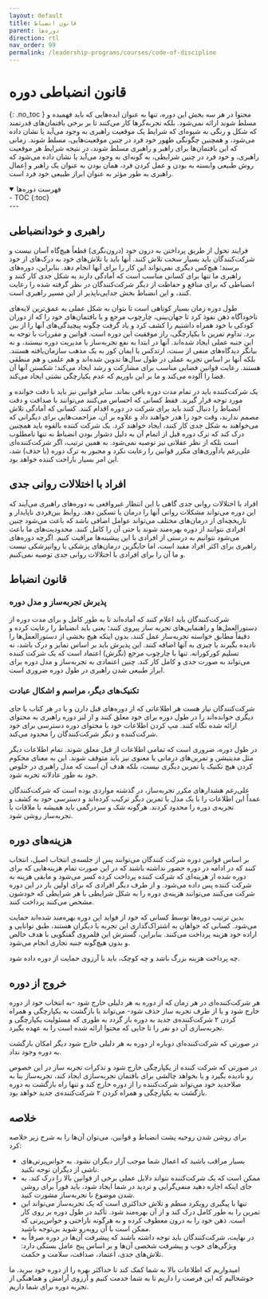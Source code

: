 ```yaml
---
layout: default
title: قانون انضباط
parent: دوره‌ها
direction: rtl
nav_order: 99
permalink: /leadership-programs/courses/code-of-discipline
---
```


# قانون انضباطی دوره
{: .no_toc }
محتوا در هر سه بخش این دوره، تنها به عنوان ایده‌هایی که باید فهمیده و مسلط شوند ارائه نمی‌شود. بلکه تجربه‌گرها کار می‌کنند تا بر برخی بافتمان‌های قدرتمند که شکل و رنگی به شیوه‌ای که شرایط یک موقعیت راهبری به وجود می‌آید یا نشان داده می‌شود، و همچنین چگونگی ظهور خود فرد در چنین موقعیت‌هایی، مسلط شوند. زمانی که این بافتمان‌ها برای راهبر و راهبری مسلط شوند، در نتیجه شرایط هر موقعیت راهبری، و خود فرد در چنین شرایطی، به گونه‌ای به وجود می‌آید یا نشان داده می‌شود که روش طبیعی وابسته به بودن و عمل کردن فرد، همان بودن به عنوان یک راهبر و اِعمال راهبری به طور مؤثر به عنوان ابراز طبیعی خود فرد است.

<details open markdown="block">
  <summary>فهرست دوره‌ها</summary>
  - TOC
  {:toc}
</details>
---

## راهبری و خودانضباطی
فرایند تحول از طریق پرداختن به درون خود (درون‌نگری) قطعاً هیچ‌گاه آسان نیست و شرکت‌کنندگان باید بسیار سخت تلاش کنند. آنها باید با تلاش‌های خود به درک‌های از خود برسند؛ هیچ‌کس دیگری نمی‌تواند این کار را برای آنها انجام دهد. بنابراین، دوره‌‌های راهبری ما تنها برای کسانی مناسب است که آمادگی دارند به شکل جدی کار کنند و انضباطی که برای منافع و حفاظت از دیگر شرکت‌کنندگان در نظر گرفته شده را رعایت کنند، و این انضباط بخش جدایی‌ناپذیر از این مسیر راهبری است.

طول دوره زمان بسیار کوتاهی است تا بتوان به شکل عملی به عمق‌ترین لایه‌های ناخودآگاه ذهن نفوذ کرد تا جهان‌بینی، چارچوب مرجع و یا بافتمان‌های خود را که از دوران کودکی با خود همراه داشتیم را کشف کرد و یاد گرفت چگونه پیچیدگی‌های آنها را از بین برد. تداوم تمرین با یکپارچگی، راز موفقیت این دوره است. قوانین و مقررات با توجه به این جنبه عملی ایجاد شده‌اند. آنها در ابتدا به نفع تجربه‌ساز یا مدیریت دوره نیستند، و نه بیانگر دیدگاه‌های منفی از سنت، ارتدکس یا ایمان کور به یک مذهب سازمان‌یافته هستند. بلکه آنها بر اساس تجربه عملی در طول سال‌ها تدوین شده‌اند و هم علمی و هم منطقی هستند. رعایت قوانین فضایی مناسب برای مشارکت و رشد ایجاد می‌کند؛ شکستن آنها آن فضا را آلوده می‌کند و ما بر این باوریم که عدم یکپارچگی نشتی ایجاد می‌کند.

یک شرکت‌کننده باید در تمام مدت دوره باقی بماند. سایر قوانین نیز باید با دقت خوانده و مورد توجه قرار گیرند. فقط کسانی که احساس می‌کنند می‌توانند با صداقت و دقت انضباط را دنبال کنند باید برای شرکت در دوره اقدام کنند. کسانی که آمادگی تلاش مصمم ندارند، وقت خود را هدر خواهند داد و علاوه بر آن، مزاحمت‌هایی برای دیگرانی که می‌خواهند به شکل جدی کار کنند، ایجاد خواهند کرد. یک شرکت کننده بالقوه باید همچنین درک کند که ترک دوره قبل از اتمام آن به دلیل دشوار بودن انضباط نه تنها نامطلوب است بلکه از نظر عقلانی نیز توصیه نمی‌شود. به همین ترتیب، اگر شرکت‌کننده‌ای علی‌رغم یادآوری‌های مکرر قوانین را رعایت نکرد و مجبور به ترک دوره (یا حذف) شد، این امر بسیار ناراحت کننده خواهد بود.

## افراد با اختلالات روانی جدی
افراد با اختلالات روانی جدی گاهی با این انتظار غیرواقعی به دوره‌های راهبری می‌آیند که این دوره می‌تواند مشکلات روانی آنها را درمان یا تسکین دهد. روابط بین‌فردی ناپایدار و تاریخچه‌ای از درمان‌های مختلف می‌تواند عوامل اضافی باشد که باعث می‌شود چنین افرادی نتوانند از دوره بهره‌مند شوند یا حتی آن را کامل کنند. محدودیت‌های ما باعث می‌شود نتوانیم به درستی از افرادی با این پیشینه‌ها مراقبت کنیم. اگرچه دوره‌های راهبری برای اکثر افراد مفید است، اما جایگزین درمان‌های پزشکی یا روانپزشکی نیست و ما آن را برای افرادی با اختلالات روانی جدی توصیه نمی‌کنیم.

## قانون انضباط


### پذیرش تجربه‌ساز و مدل دوره
شرکت‌کنندگان باید اعلام کنند که آماده‌اند تا به طور کامل و برای مدت دوره از دستورالعمل‌ها و راهنمایی‌های تجربه ساز پیروی کنند؛ یعنی باید انضباط را رعایت کرده و دقیقاً مطابق خواسته تجربه‌ساز عمل کنند، بدون اینکه هیچ بخشی از دستورالعمل‌ها را نادیده بگیرند یا چیزی به آنها اضافه کنند. این پذیرش باید بر اساس تمایز و درک باشد، نه تسلیم کورکورانه. تنها با چارچوب مرجع (نگرش) اعتماد است که یک شرکت کننده می‌تواند به صورت جدی و کامل کار کند. چنین اعتمادی به تجربه‌ساز و مدل دوره برای ابراز طبیعی شدن راهبری در طول دوره ضروری است.

### تکنیک‌های دیگر، مراسم و اشکال عبادت
شرکت‌کنندگان نیاز هست هر اطلاعاتی که از دوره‌های قبل دارن و یا در هر کتاب یا جای دیگری خوانده‌اند را در طول دوره برای خود معلق کنند و از لنز دوره راهبری به محتوای ارائه شده نگاه کنند. مپ کردن اطلاعات خود با محتوای دوره دسترسی برای خود شرکت‌کننده و دیگر شرکت‌کنندگان را محدود می‌کند.

در طول دوره، ضروری است که تمامی اطلاعات از قبل معلق شوند. تمام اطلاعات دیگر مثل مدیتیشن و تمرین‌های درمانی یا معنوی نیز باید متوقف شوند. این به معنای محکوم کردن هیچ تکنیک یا تمرین دیگری نیست، بلکه هدف آن است که مدل راهبری در خلوص خود به طور عادلانه تجربه شود.

علی‌رغم هشدارهای مکرر تجربه‌ساز، در گذشته مواردی بوده است که شرکت‌کنندگان عمداً این اطلاعات را با یک مدل یا تمرین دیگر ترکیب کرده‌اند و دسترسی خود به کشف و تجربه‌ی دوره را محدود کردند. هرگونه شک و سردرگمی باید همیشه با ملاقات با تجربه‌ساز روشن شود.

## هزینه‌های دوره
بر اساس قوانین دوره شرکت کنندگان می‌توانند پس از جلسه‌ی انتخاب اصیل، انتخاب کنند که در ادامه در دوره حضور نداشته باشند که در این صورت تمام هزینه‌هایی که برای دوره شده از هزینه‌ای که شرکت کننده پرداخت کرده کسر می‌شود و مابقی هزینه به شرکت کننده پس داده می‌شود. و از طرف دیگر افرادی که برای اولین بار در این دوره شرکت می‌کنند می‌توانند هزینه‌ی دوره را به شکل شرایطی با هر شرایطی که خودشون مشخص می‌کنند پرداخت کنند.

بدین ترتیب دوره‌ها توسط کسانی که خود از فواید این دوره بهره‌مند شده‌اند حمایت می‌شود. کسانی که خواهان به اشتراک‌گذاری این تجربه با دیگران هستند، طبق توانایی و اراده خود هزینه پرداخت می‌کنند. بنابراین، گسترش این قلمروی گفتگویی با هدف خالص و بدون هیچ‌گونه جنبه تجاری انجام می‌شود.

چه پرداخت هزینه بزرگ باشد و چه کوچک، باید با آرزوی حمایت از دوره داده شود.

## خروج از دوره
هر شرکت‌کننده‌ای در هر زمان که از دوره به هر دلیلی خارج شود -به انتخاب خود از دوره خارج شود و یا از طرف تجربه ساز حذف شود- می‌تواند با بازگشت به یکپارچگی و همراه کردن ۲ شرکت‌کننده‌ی جدید به دوره باز گردد به طوری که مسئولیت یکپارچگی و تجربه‌سازی آن دو نفر را تا جایی که محتوا ارائه شده است را به عهده بگیرد.

در صورتی که شرکت‌کننده‌ای دوباره از دوره به هر دلیلی خارج شود دیگر امکان بازگشت به دوره وجود نداد.

در صورتی که شرکت کننده از یکپارچگی خارج شود و تذکرات تجربه ساز در این خصوص رو نادیده بگیرد و یا بخواهد چالشی برای بافتمان تجربه‌سازی ایجاد کند، تجربه‌ساز بنا به صلاحدید خود می‌تواند شرکت‌کننده را از دوره خارج کند و تنها راه بازگشت به دوره بازگشت به یکپارچگی و همراه کردن ۲ شرکت‌کننده‌ی جدید خواهد بود.

## خلاصه
برای روشن شدن روحیه پشت انضباط و قوانین، می‌توان آن‌ها را به شرح زیر خلاصه کرد:

- بسیار مراقب باشید که اعمال شما موجب آزار دیگران نشود. به حواس‌پرتی‌های ناشی از دیگران توجه نکنید.
- ممکن است که یک شرکت‌کننده نتواند دلایل عملی برخی از قوانین بالا را درک کند. به جای اینکه اجازه دهید منفی‌گرایی و تردید در شما ایجاد شود، باید فوراً برای روشن شدن موضوع با تجربه‌ساز مشورت کنید.
- تنها با پیگیری رویکرد منظم و تلاش حداکثری است که یک تجربه‌ساز می‌تواند این تمرین را به طور کامل درک کند و از آن بهره‌مند شود. تأکید در طول دوره بر روی کار است. ذهن خود را به درون معطوف کرده و به هرگونه ناراحتی و حواس‌پرتی که ممکن است با آن روبه‌رو شوید بی‌توجه باشید.
- در نهایت، شرکت‌کنندگان باید توجه داشته باشند که پیشرفت آن‌ها در دوره صرفاً به ویژگی‌های خوب و پیشرفت شخصی آن‌ها و بر اساس پنج عامل بستگی دارد: تلاش‌های جدی، اعتماد، صداقت، سلامت و حکمت.

امیدواریم که اطلاعات بالا به شما کمک کند تا حداکثر بهره را از دوره خود ببرید. ما خوشحالیم که این فرصت را داریم تا به شما خدمت کنیم و آرزوی آرامش و هماهنگی از تجربه دوره برای شما داریم.
